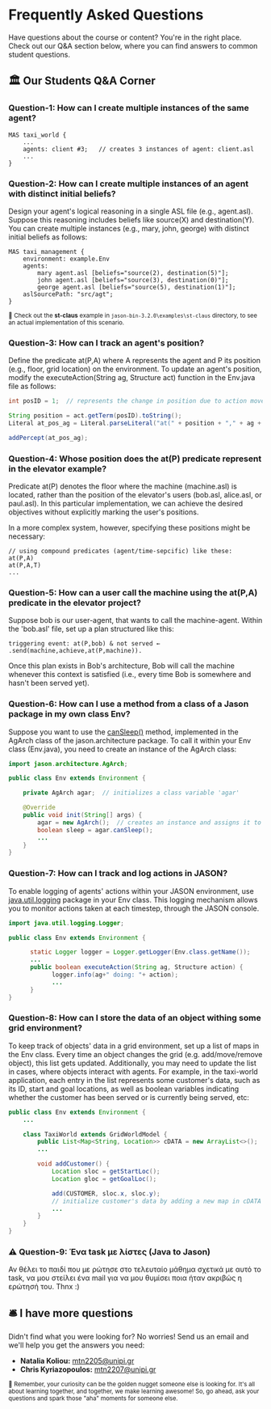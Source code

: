 # Frequently Asked Questions

Have questions about the course or content? You're in the right place. Check out our Q&A section below, where you can find answers to common student questions.

## 🏛 Our Students Q&A Corner

### Question-1: How can I create multiple instances of the same agent?
```mas2j
MAS taxi_world {
    ...
    agents: client #3;   // creates 3 instances of agent: client.asl
    ...
}
```

### Question-2: How can I create multiple instances of an agent with distinct initial beliefs?
Design your agent's logical reasoning in a single ASL file (e.g., agent.asl). Suppose this reasoning includes beliefs like source(X) and destination(Y). You can create multiple instances (e.g., mary, john, george) with distinct initial beliefs as follows:
```mas2j
MAS taxi_management {
    environment: example.Env
    agents:
        mary agent.asl [beliefs="source(2), destination(5)"];
        john agent.asl [beliefs="source(3), destination(0)"];
        george agent.asl [beliefs="source(5), destination(1)"];
    aslSourcePath: "src/agt";
}
```
<sup> 🔎 Check out the **st-claus** example in `jason-bin-3.2.0\examples\st-claus` directory, to see an actual implementation of this scenario.</sup>

### Question-3: How can I track an agent's position?
Define the predicate at(P,A) where A represents the agent and P its position (e.g., floor, grid location) on the environment. To update an agent's position, modify the executeAction(String ag, Structure act) function in the Env.java file as follows:
```java
int posID = 1;  // represents the change in position due to action move(X,Y), where Y signifies the destination at index 1

String position = act.getTerm(posID).toString();
Literal at_pos_ag = Literal.parseLiteral("at(" + position + "," + ag + ")");

addPercept(at_pos_ag);
```

### Question-4: Whose position does the at(P) predicate represent in the elevator example?
Predicate at(P) denotes the floor where the machine (machine.asl) is located, rather than the position of the elevator's users (bob.asl, alice.asl, or paul.asl). In this particular implementation, we can achieve the desired objectives without explicitly marking the user's positions.

In a more complex system, however, specifying these positions might be necessary:
```asl
// using compound predicates (agent/time-sepcific) like these:
at(P,A)
at(P,A,T)
...
```

### Question-5: How can a user call the machine using the at(P,A) predicate in the elevator project?
Suppose bob is our user-agent, that wants to call the machine-agent. Within the 'bob.asl' file, set up a plan structured like this:
```asl
triggering event: at(P,bob) & not served ← .send(machine,achieve,at(P,machine)).
```
Once this plan exists in Bob's architecture, Bob will call the machine whenever this context is satisfied (i.e., every time Bob is somewhere and hasn't been served yet).

### Question-6: How can I use a method from a class of a Jason package in my own class Env?
Suppose you want to use the [canSleep()](https://jason-lang.github.io/api/jason/architecture/AgArch.html#canSleep()) method, implemented in the AgArch class of the jason.architecture package. To call it within your Env class (Env.java), you need to create an instance of the AgArch class:
```java
import jason.architecture.AgArch;

public class Env extends Environment {

    private AgArch agar;  // initializes a class variable 'agar'

    @Override
    public void init(String[] args) {
        agar = new AgArch();  // creates an instance and assigns it to 'agar'
        boolean sleep = agar.canSleep();
        ...
    }
}
```

### Question-7: How can I track and log actions in JASON?
To enable logging of agents' actions within your JASON environment, use [java.util.logging](https://docs.oracle.com/javase/8/docs/api/java/util/logging/Logger.html) package in your Env class. This logging mechanism allows you to monitor actions taken at each timestep, through the JASON console.
```java
import java.util.logging.Logger;

public class Env extends Environment {

      static Logger logger = Logger.getLogger(Env.class.getName());
      ...
      public boolean executeAction(String ag, Structure action) {
            logger.info(ag+" doing: "+ action);
            ...
      }
}
```

### Question-8: How can I store the data of an object withing some grid environment?
To keep track of objects' data in a grid environment, set up a list of maps in the Env class. Every time an object changes the grid (e.g. add/move/remove object), this list gets updated. Additionally, you may need to update the list in cases, where objects interact with agents. For example, in the taxi-world application, each entry in the list represents some customer's data, such as its ID, start and goal locations, as well as boolean variables indicating whether the customer has been served or is currently being served, etc:
```java
public class Env extends Environment {
    ...

    class TaxiWorld extends GridWorldModel {
        public List<Map<String, Location>> cDATA = new ArrayList<>();
        ...

        void addCustomer() {
            Location sloc = getStartLoc();
            Location gloc = getGoalLoc();

            add(CUSTOMER, sloc.x, sloc.y);
            // initialize customer's data by adding a new map in cDATA list
            ...
        }
    }
}
```

### ⚠️ Question-9: Ένα task με λίστες (Java to Jason)
Αν θέλει το παιδί που με ρώτησε στο τελευταίο μάθημα σχετικά με αυτό το task, να μου στείλει ένα mail για να μου θυμίσει ποια ήταν ακριβώς η ερώτησή του. Thnx :)

## 🛎 I have more questions

Didn't find what you were looking for? No worries! Send us an email and we'll help you get the answers you need:

- **Natalia Koliou:** [mtn2205@unipi.gr](mailto:mtn2205@unipi.gr)
- **Chris Kyriazopoulos:** [mtn2207@unipi.gr](mailto:mtn2207@unipi.gr)

<sup> 📢 Remember, your curiosity can be the golden nugget someone else is looking for. It's all about learning together, and together, we make learning awesome! So, go ahead, ask your questions and spark those "aha" moments for someone else. </sup>
